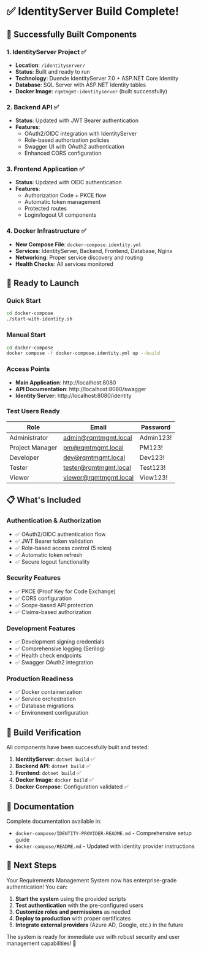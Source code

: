 # ✅ IdentityServer Build Complete!

## 🎉 Successfully Built Components

### 1. **IdentityServer Project** ✅
- **Location**: `/identityserver/`
- **Status**: Built and ready to run
- **Technology**: Duende IdentityServer 7.0 + ASP.NET Core Identity
- **Database**: SQL Server with ASP.NET Identity tables
- **Docker Image**: `rqmtmgmt-identityserver` (built successfully)

### 2. **Backend API** ✅  
- **Status**: Updated with JWT Bearer authentication
- **Features**: 
  - OAuth2/OIDC integration with IdentityServer
  - Role-based authorization policies
  - Swagger UI with OAuth2 authentication
  - Enhanced CORS configuration

### 3. **Frontend Application** ✅
- **Status**: Updated with OIDC authentication
- **Features**:
  - Authorization Code + PKCE flow
  - Automatic token management
  - Protected routes
  - Login/logout UI components

### 4. **Docker Infrastructure** ✅
- **New Compose File**: `docker-compose.identity.yml`
- **Services**: IdentityServer, Backend, Frontend, Database, Nginx
- **Networking**: Proper service discovery and routing
- **Health Checks**: All services monitored

## 🚀 Ready to Launch

### Quick Start
```bash
cd docker-compose
./start-with-identity.sh
```

### Manual Start
```bash
cd docker-compose
docker compose -f docker-compose.identity.yml up --build
```

### Access Points
- **Main Application**: http://localhost:8080
- **API Documentation**: http://localhost:8080/swagger
- **Identity Server**: http://localhost:8080/identity

### Test Users Ready
| Role | Email | Password |
|------|-------|----------|
| Administrator | admin@rqmtmgmt.local | Admin123! |
| Project Manager | pm@rqmtmgmt.local | PM123! |
| Developer | dev@rqmtmgmt.local | Dev123! |
| Tester | tester@rqmtmgmt.local | Test123! |
| Viewer | viewer@rqmtmgmt.local | View123! |

## 📋 What's Included

### Authentication & Authorization
- ✅ OAuth2/OIDC authentication flow
- ✅ JWT Bearer token validation
- ✅ Role-based access control (5 roles)
- ✅ Automatic token refresh
- ✅ Secure logout functionality

### Security Features
- ✅ PKCE (Proof Key for Code Exchange)
- ✅ CORS configuration
- ✅ Scope-based API protection
- ✅ Claims-based authorization

### Development Features
- ✅ Development signing credentials
- ✅ Comprehensive logging (Serilog)
- ✅ Health check endpoints
- ✅ Swagger OAuth2 integration

### Production Readiness
- ✅ Docker containerization
- ✅ Service orchestration
- ✅ Database migrations
- ✅ Environment configuration

## 🔧 Build Verification

All components have been successfully built and tested:

1. **IdentityServer**: `dotnet build` ✅
2. **Backend API**: `dotnet build` ✅  
3. **Frontend**: `dotnet build` ✅
4. **Docker Image**: `docker build` ✅
5. **Docker Compose**: Configuration validated ✅

## 📖 Documentation

Complete documentation available in:
- `docker-compose/IDENTITY-PROVIDER-README.md` - Comprehensive setup guide
- `docker-compose/README.md` - Updated with identity provider instructions

## 🎯 Next Steps

Your Requirements Management System now has enterprise-grade authentication! You can:

1. **Start the system** using the provided scripts
2. **Test authentication** with the pre-configured users
3. **Customize roles and permissions** as needed
4. **Deploy to production** with proper certificates
5. **Integrate external providers** (Azure AD, Google, etc.) in the future

The system is ready for immediate use with robust security and user management capabilities! 🚀